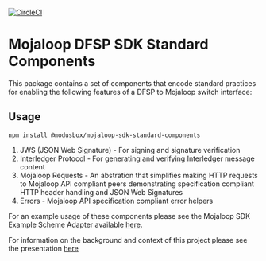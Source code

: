 [![CircleCI](https://circleci.com/gh/modusbox/mojaloop-sdk-standard-components/tree/master.svg?style=svg&circle-token=3a545ba78f7989a312b177e60095c658e1349383)](https://circleci.com/gh/modusbox/mojaloop-sdk-standard-components/tree/master)

# Mojaloop DFSP SDK Standard Components

This package contains a set of  components that encode standard practices for enabling the following features of a DFSP to Mojaloop switch interface:

## Usage

```
npm install @modusbox/mojaloop-sdk-standard-components
```

 1. JWS (JSON Web Signature) - For signing and signature verification
 2. Interledger Protocol - For generating and verifying Interledger message content
 3. Mojaloop Requests - An abstration that simplifies making HTTP requests to Mojaloop API compliant peers demonstrating specification compliant HTTP header handling and JSON Web Signatures
 4. Errors - Mojaloop API specification compliant error helpers

For an example usage of these components please see the Mojaloop SDK Example Scheme Adapter available [here](http://www.github.com/modusbox/mojaloop-sdk-example-scheme-adapter).

For information on the background and context of this project please see the presentation [here](docs/Mojaloop%20-%20Modusbox%20Onboarding%20functionality.pdf)


